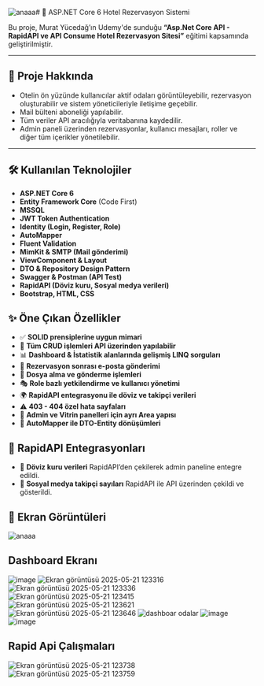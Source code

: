 ![anaaa](https://github.com/user-attachments/assets/8dfd7ed2-5bbe-4fa4-b623-f6e55e5edbbf)# 🏨 ASP.NET Core 6 Hotel Rezervasyon Sistemi

Bu proje, Murat Yücedağ’ın Udemy'de sunduğu **“Asp.Net Core API - RapidAPI ve API Consume Hotel Rezervasyon Sitesi”** eğitimi kapsamında geliştirilmiştir.

---
## 📌 Proje Hakkında

- Otelin ön yüzünde kullanıcılar aktif odaları görüntüleyebilir, rezervasyon oluşturabilir ve sistem yöneticileriyle iletişime geçebilir.
- Mail bülteni aboneliği yapılabilir.
- Tüm veriler API aracılığıyla veritabanına kaydedilir.
- Admin paneli üzerinden rezervasyonlar, kullanıcı mesajları, roller ve diğer tüm içerikler yönetilebilir.
  
---

## 🛠️ Kullanılan Teknolojiler

- **ASP.NET Core 6**
- **Entity Framework Core** (Code First)
- **MSSQL**
- **JWT Token Authentication**
- **Identity (Login, Register, Role)**
- **AutoMapper**
- **Fluent Validation**
- **MimKit & SMTP (Mail gönderimi)**
- **ViewComponent & Layout**
- **DTO & Repository Design Pattern**
- **Swagger & Postman (API Test)**
- **RapidAPI (Döviz kuru, Sosyal medya verileri)**
- **Bootstrap, HTML, CSS**

## ✨ Öne Çıkan Özellikler

- ✅ **SOLID prensiplerine uygun mimari**
- 🔁 **Tüm CRUD işlemleri API üzerinden yapılabilir**
- 📊 **Dashboard & İstatistik alanlarında gelişmiş LINQ sorguları**
- 📩 **Rezervasyon sonrası e-posta gönderimi**
- 📁 **Dosya alma ve gönderme işlemleri**
- 🎭 **Role bazlı yetkilendirme ve kullanıcı yönetimi**
- 🌍 **RapidAPI entegrasyonu ile döviz ve takipçi verileri**
- ⚠️ **403 - 404 özel hata sayfaları**
- 🎯 **Admin ve Vitrin panelleri için ayrı Area yapısı**
- 🔄 **AutoMapper ile DTO-Entity dönüşümleri**

## 🔎 RapidAPI Entegrasyonları

- 💱 **Döviz kuru verileri** RapidAPI’den çekilerek admin paneline entegre edildi.
- 👥 **Sosyal medya takipçi sayıları** RapidAPI ile API üzerinden çekildi ve gösterildi.

## 📸 Ekran Görüntüleri
![anaaa](https://github.com/user-attachments/assets/cd7aebb6-3471-412c-a0f4-7fbe9a1540f4)

## Dashboard Ekranı
![image](https://github.com/user-attachments/assets/1c194aaf-e918-4350-953a-734682792e60)
![Ekran görüntüsü 2025-05-21 123316](https://github.com/user-attachments/assets/6c83c275-ac83-4718-8b73-9f0f34367f91)
![Ekran görüntüsü 2025-05-21 123336](https://github.com/user-attachments/assets/56ad14c2-0528-4efd-b9c5-dc066b2d74f1)
![Ekran görüntüsü 2025-05-21 123415](https://github.com/user-attachments/assets/75807416-edec-4541-9354-5248241c1af3)
![Ekran görüntüsü 2025-05-21 123621](https://github.com/user-attachments/assets/369f5d1f-e996-42c9-b599-463c5c4e451e)
![Ekran görüntüsü 2025-05-21 123646](https://github.com/user-attachments/assets/081c76d7-6476-4196-bf1e-66a35259e0da)
![dashboar odalar](https://github.com/user-attachments/assets/9e1fcbf5-8845-4704-bc48-2be8f64a2149)
![image](https://github.com/user-attachments/assets/20f6dd05-e89c-4e99-98f1-436360623882)
![image](https://github.com/user-attachments/assets/f97b9cf2-dd6c-460e-bfc4-aa3023a453f7)

## Rapid Api Çalışmaları
![Ekran görüntüsü 2025-05-21 123738](https://github.com/user-attachments/assets/f34df4c5-dc72-4b12-a1e0-9b651748330c)
![Ekran görüntüsü 2025-05-21 123759](https://github.com/user-attachments/assets/bd3e22bd-b654-4f71-9993-4c2a22a2b603)













